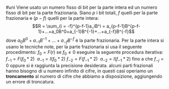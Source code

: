 #uni 
Viene usato un numero fisso di bit per la parte intera ed un numero fisso di bit per la parte frazionaria. Siano $p$ i bit totali, $f$ quelli per la parte frazionaria e $(p-f)$ quelli per la parte intera: $$R = \sum_{i = -f}^{p-f-1}a_iB^i = a_{p-f-1}B^{p-f-1}+...+a_0B^0+a_{-1}B^{-1}+...+a_{-f}B^{-f}$$dove $a_0B^0+a_{-1}B^{-1}+...+a_{-f}B^{-f}$ è la parte frazionaria.
Per la parte intera si usano le tecniche note, per la parte frazionaria si usa il seguente procedimento: 
	$f_0 = F(r)$ 
	se $f_0 \neq 0$ eseguire la seguente procedura iterativa:
		$f_{-1} = F(f_0*2) \ \ a_{-1} = I(f_0*2)$ 
		$f_{-2} = F(f_{-1}*2) \ \ a_{-2} = I(f_{-1}*2)$ 
		fino a che $f_{-j} = 0$ oppure si è raggiunta la precisione desiderata.
	alcuni parti frazionali hanno bisogno di u numero infinito di cifre, in questi casi operiamo un __troncamento__ al numero di cifre che abbiamo a disposizione, aggiungendo un errore di troncatura.